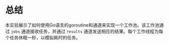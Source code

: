 # 总结

本实验展示了如何使用Go语言的goroutine和通道来实现一个工作池。该工作池通过 `jobs` 通道接收任务，并通过 `results` 通道发送相应的结果。每个工作线程为每个任务休眠一秒，以模拟耗时的任务。
